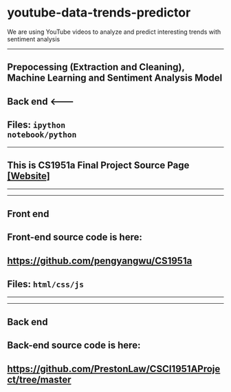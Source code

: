 # youtube-data-trends-predictor
We are using YouTube videos to analyze and predict interesting trends with sentiment analysis


---------------------------------------------------------
##        Prepocessing (Extraction and Cleaning), Machine Learning and Sentiment Analysis Model

##        Back end  <---
##    Files:  <code>ipython notebook/python</code>


---------------------------------------------------------
## This is CS1951a Final Project Source Page [[Website]](https://pengyangwu.github.io/CS1951a/)
---------------------------------------------------------

---------------------------------------------------------
##        Front end  

## Front-end source code is here:

## https://github.com/pengyangwu/CS1951a

##    Files:  <code>html/css/js </code>
---------------------------------------------------------

---------------------------------------------------------
##        Back end

## Back-end source code is here:

## https://github.com/PrestonLaw/CSCI1951AProject/tree/master
